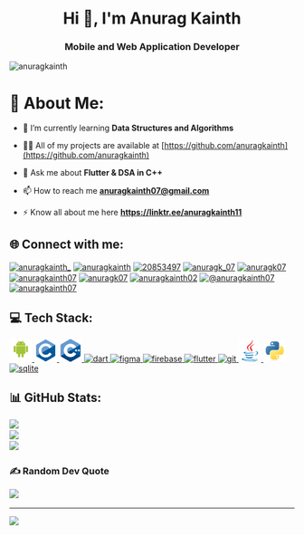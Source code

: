 <h1 align="center">Hi 👋, I'm Anurag Kainth</h1>
<h3 align="center">Mobile and Web Application Developer</h3>

<p align="left"> <img src="https://komarev.com/ghpvc/?username=anuragkainth&label=Profile%20views&color=0e75b6&style=flat" alt="anuragkainth" /> </p>

# 💫 About Me:
- 🌱 I’m currently learning **Data Structures and Algorithms**

- 👨‍💻 All of my projects are available at [https://github.com/anuragkainth](https://github.com/anuragkainth)

- 💬 Ask me about **Flutter & DSA in C++**

- 📫 How to reach me **anuragkainth07@gmail.com**

- ⚡ Know all about me here **https://linktr.ee/anuragkainth11**

<!-- - 📄 Know about my experiences [shorturl.at/ivEHZ](shorturl.at/ivEHZ) -->

## 🌐 Connect with me:
<p align="left">
<a href="https://twitter.com/anuragkainth_" target="blank"><img align="center" src="https://raw.githubusercontent.com/rahuldkjain/github-profile-readme-generator/master/src/images/icons/Social/twitter.svg" alt="anuragkainth_" height="30" width="40" /></a>
<a href="https://linkedin.com/in/anuragkainth" target="blank"><img align="center" src="https://raw.githubusercontent.com/rahuldkjain/github-profile-readme-generator/master/src/images/icons/Social/linked-in-alt.svg" alt="anuragkainth" height="30" width="40" /></a>
<a href="https://stackoverflow.com/users/20853497" target="blank"><img align="center" src="https://raw.githubusercontent.com/rahuldkjain/github-profile-readme-generator/master/src/images/icons/Social/stack-overflow.svg" alt="20853497" height="30" width="40" /></a>
<a href="https://instagram.com/anuragk_07" target="blank"><img align="center" src="https://raw.githubusercontent.com/rahuldkjain/github-profile-readme-generator/master/src/images/icons/Social/instagram.svg" alt="anuragk_07" height="30" width="40" /></a>
<a href="https://www.codechef.com/users/anuragk07" target="blank"><img align="center" src="https://cdn.jsdelivr.net/npm/simple-icons@3.1.0/icons/codechef.svg" alt="anuragk07" height="30" width="40" /></a>
<a href="https://www.hackerrank.com/anuragkainth07" target="blank"><img align="center" src="https://raw.githubusercontent.com/rahuldkjain/github-profile-readme-generator/master/src/images/icons/Social/hackerrank.svg" alt="anuragkainth07" height="30" width="40" /></a>
<a href="https://codeforces.com/profile/anuragk07" target="blank"><img align="center" src="https://raw.githubusercontent.com/rahuldkjain/github-profile-readme-generator/master/src/images/icons/Social/codeforces.svg" alt="anuragk07" height="30" width="40" /></a>
<a href="https://www.leetcode.com/anuragkainth02" target="blank"><img align="center" src="https://raw.githubusercontent.com/rahuldkjain/github-profile-readme-generator/master/src/images/icons/Social/leet-code.svg" alt="anuragkainth02" height="30" width="40" /></a>
<a href="https://www.hackerearth.com/@anuragkainth07" target="blank"><img align="center" src="https://raw.githubusercontent.com/rahuldkjain/github-profile-readme-generator/master/src/images/icons/Social/hackerearth.svg" alt="@anuragkainth07" height="30" width="40" /></a>
<a href="https://auth.geeksforgeeks.org/user/anuragkainth07" target="blank"><img align="center" src="https://raw.githubusercontent.com/rahuldkjain/github-profile-readme-generator/master/src/images/icons/Social/geeks-for-geeks.svg" alt="anuragkainth07" height="30" width="40" /></a>
</p>

## 💻 Tech Stack:
<p align="left"> <a href="https://developer.android.com" target="_blank" rel="noreferrer"> <img src="https://raw.githubusercontent.com/devicons/devicon/master/icons/android/android-original-wordmark.svg" alt="android" width="40" height="40"/> </a> <a href="https://www.cprogramming.com/" target="_blank" rel="noreferrer"> <img src="https://raw.githubusercontent.com/devicons/devicon/master/icons/c/c-original.svg" alt="c" width="40" height="40"/> </a> <a href="https://www.w3schools.com/cpp/" target="_blank" rel="noreferrer"> <img src="https://raw.githubusercontent.com/devicons/devicon/master/icons/cplusplus/cplusplus-original.svg" alt="cplusplus" width="40" height="40"/> </a> <a href="https://dart.dev" target="_blank" rel="noreferrer"> <img src="https://www.vectorlogo.zone/logos/dartlang/dartlang-icon.svg" alt="dart" width="40" height="40"/> </a> <a href="https://www.figma.com/" target="_blank" rel="noreferrer"> <img src="https://www.vectorlogo.zone/logos/figma/figma-icon.svg" alt="figma" width="40" height="40"/> </a> <a href="https://firebase.google.com/" target="_blank" rel="noreferrer"> <img src="https://www.vectorlogo.zone/logos/firebase/firebase-icon.svg" alt="firebase" width="40" height="40"/> </a> <a href="https://flutter.dev" target="_blank" rel="noreferrer"> <img src="https://www.vectorlogo.zone/logos/flutterio/flutterio-icon.svg" alt="flutter" width="40" height="40"/> </a> <a href="https://git-scm.com/" target="_blank" rel="noreferrer"> <img src="https://www.vectorlogo.zone/logos/git-scm/git-scm-icon.svg" alt="git" width="40" height="40"/> </a> <a href="https://www.java.com" target="_blank" rel="noreferrer"> <img src="https://raw.githubusercontent.com/devicons/devicon/master/icons/java/java-original.svg" alt="java" width="40" height="40"/> </a> <a href="https://www.python.org" target="_blank" rel="noreferrer"> <img src="https://raw.githubusercontent.com/devicons/devicon/master/icons/python/python-original.svg" alt="python" width="40" height="40"/> </a> <a href="https://www.sqlite.org/" target="_blank" rel="noreferrer"> <img src="https://www.vectorlogo.zone/logos/sqlite/sqlite-icon.svg" alt="sqlite" width="40" height="40"/> </a> </p>

## 📊 GitHub Stats:
![](https://github-readme-stats.vercel.app/api?username=anuragkainth&theme=radical&hide_border=false&include_all_commits=true&count_private=true)<br/>
![](https://github-readme-streak-stats.herokuapp.com/?user=anuragkainth&theme=radical&hide_border=false)<br/>
![](https://github-readme-stats.vercel.app/api/top-langs/?username=anuragkainth&theme=radical&hide_border=false&include_all_commits=true&count_private=true&layout=compact)

### ✍️ Random Dev Quote
![](https://quotes-github-readme.vercel.app/api?type=vetical&theme=radical)

---
[![](https://visitcount.itsvg.in/api?id=anuragkainth&icon=6&color=4)](https://visitcount.itsvg.in)

<!-- Proudly created with GPRM ( https://gprm.itsvg.in ) -->
